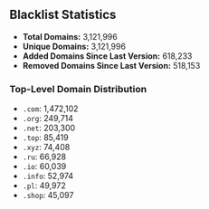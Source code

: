 ## Blacklist Statistics

- **Total Domains:** 3,121,996
- **Unique Domains:** 3,121,996
- **Added Domains Since Last Version:** 618,233
- **Removed Domains Since Last Version:** 518,153

### Top-Level Domain Distribution

-  `.com`: 1,472,102
-  `.org`: 249,714
-  `.net`: 203,300
-  `.top`: 85,419
-  `.xyz`: 74,408
-  `.ru`: 66,928
-  `.io`: 60,039
-  `.info`: 52,974
-  `.pl`: 49,972
-  `.shop`: 45,097
